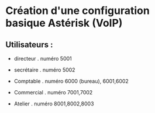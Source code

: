 # Création d'une configuration basique Astérisk (VoIP)

## Utilisateurs : 

- directeur . numéro 5001

- secrétaire . numéro 5002

- Comptable . numéro 6000 (bureau), 6001,6002

- Commercial . numéro 7001,7002

- Atelier . numéro 8001,8002,8003

##

